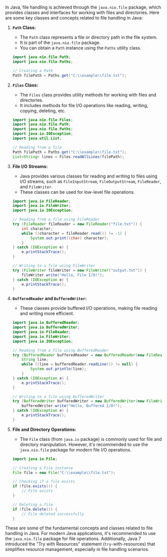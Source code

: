 In Java, file handling is achieved through the `java.nio.file` package, which provides classes and interfaces for working with files and directories. Here are some key classes and concepts related to file handling in Java:

1. **`Path` Class:**
   - The `Path` class represents a file or directory path in the file system.
   - It is part of the `java.nio.file` package.
   - You can obtain a `Path` instance using the `Paths` utility class.

   ```java
   import java.nio.file.Path;
   import java.nio.file.Paths;

   // Creating a Path
   Path filePath = Paths.get("C:\\example\\file.txt");
   ```

2. **`Files` Class:**
   - The `Files` class provides utility methods for working with files and directories.
   - It includes methods for file I/O operations like reading, writing, copying, deleting, etc.

   ```java
   import java.nio.file.Files;
   import java.nio.file.Path;
   import java.nio.file.Paths;
   import java.io.IOException;
   import java.util.List;

   // Reading from a file
   Path filePath = Paths.get("C:\\example\\file.txt");
   List<String> lines = Files.readAllLines(filePath);
   ```

3. **File I/O Streams:**
   - Java provides various classes for reading and writing to files using I/O streams, such as `FileInputStream`, `FileOutputStream`, `FileReader`, and `FileWriter`.
   - These classes can be used for low-level file operations.

   ```java
   import java.io.FileReader;
   import java.io.FileWriter;
   import java.io.IOException;

   // Reading from a file using FileReader
   try (FileReader fileReader = new FileReader("file.txt")) {
       int character;
       while ((character = fileReader.read()) != -1) {
           System.out.print((char) character);
       }
   } catch (IOException e) {
       e.printStackTrace();
   }

   // Writing to a file using FileWriter
   try (FileWriter fileWriter = new FileWriter("output.txt")) {
       fileWriter.write("Hello, File I/O!");
   } catch (IOException e) {
       e.printStackTrace();
   }
   ```

4. **`BufferedReader` and `BufferedWriter`:**
   - These classes provide buffered I/O operations, making file reading and writing more efficient.

   ```java
   import java.io.BufferedReader;
   import java.io.BufferedWriter;
   import java.io.FileReader;
   import java.io.FileWriter;
   import java.io.IOException;

   // Reading from a file using BufferedReader
   try (BufferedReader bufferedReader = new BufferedReader(new FileReader("file.txt"))) {
       String line;
       while ((line = bufferedReader.readLine()) != null) {
           System.out.println(line);
       }
   } catch (IOException e) {
       e.printStackTrace();
   }

   // Writing to a file using BufferedWriter
   try (BufferedWriter bufferedWriter = new BufferedWriter(new FileWriter("output.txt"))) {
       bufferedWriter.write("Hello, Buffered I/O!");
   } catch (IOException e) {
       e.printStackTrace();
   }
   ```

5. **File and Directory Operations:**
   - The `File` class (from `java.io` package) is commonly used for file and directory manipulation. However, it's recommended to use the `java.nio.file` package for modern file I/O operations.

   ```java
   import java.io.File;

   // Creating a File instance
   File file = new File("C:\\example\\file.txt");

   // Checking if a file exists
   if (file.exists()) {
       // File exists
   }

   // Deleting a file
   if (file.delete()) {
       // File deleted successfully
   }
   ```

These are some of the fundamental concepts and classes related to file handling in Java. For modern Java applications, it's recommended to use the `java.nio.file` package for file operations. Additionally, Java 7 introduced the "Try with Resources" statement (`try`-with-resources) that simplifies resource management, especially in file handling scenarios.